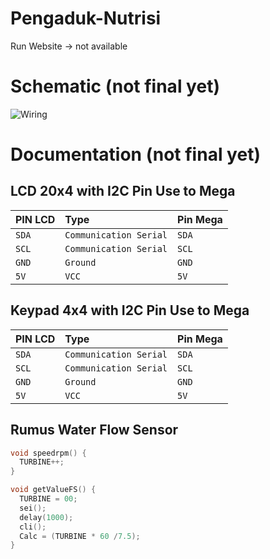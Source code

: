 # Pengaduk-Nutrisi
Run Website -> not available

# Schematic (not final yet)
![Wiring](https://github.com/multimedia-dan-robotika/Pengaduk-nutrisi/blob/main/Schematic_Pengaduk_Nutrisi_Pupuk_Cair.png)

# Documentation (not final yet)

## LCD 20x4 with I2C Pin Use to Mega

| PIN LCD | Type     | Pin Mega| 
| :-------- | :------- |  :------- |
| `SDA` | `Communication Serial` |`SDA` |
| `SCL` | `Communication Serial` |`SCL`|
| `GND` | `Ground` |`GND`|
| `5V` | `VCC` | `5V`|

## Keypad 4x4 with I2C Pin Use to Mega

| PIN LCD | Type     | Pin Mega| 
| :-------- | :------- |  :------- |
| `SDA` | `Communication Serial` |`SDA` |
| `SCL` | `Communication Serial` |`SCL`|
| `GND` | `Ground` |`GND`|
| `5V` | `VCC` | `5V`|



## Rumus Water Flow Sensor
```c++
void speedrpm() {
  TURBINE++;
}

void getValueFS() {
  TURBINE = 00;
  sei();
  delay(1000);
  cli();
  Calc = (TURBINE * 60 /7.5);
}
```
